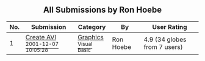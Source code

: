 ﻿<div align="center">

## All Submissions by Ron Hoebe

</div>

No.  | Submission | Category | By   | User Rating
---- | ---------- | -------- | ---- | -----------
1 | [Create AVI<br /><sup>2001-12-07 10:05:28</sup>](https://github.com/Planet-Source-Code/ron-hoebe-create-avi__1-29517) | [Graphics<br /><sup>Visual Basic</sup>](../ByCategory/graphics__1-46.md) | Ron Hoebe | 4.9 (34 globes from 7 users)
